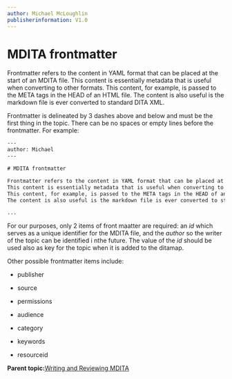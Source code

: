 ```yaml
---
author: Michael McLoughlin
publisherinformation: V1.0
---
```


# MDITA frontmatter

Frontmatter refers to the content in YAML format that can be placed at the start of an MDITA file. This content is essentially metadata that is useful when converting to other formats. This content, for example, is passed to the META tags in the HEAD of an HTML file. The content is also useful is the markdown file is ever converted to standard DITA XML.

Frontmatter is delineated by 3 dashes above and below and must be the first thing in the topic. There can be no spaces or empty lines before the frontmatter. For example:

```xml
---
author: Michael
---

# MDITA frontmatter

Frontmatter refers to the content in YAML format that can be placed at the start of an MDITA file.
This content is essentially metadata that is useful when converting to other formats. 
This content, for example, is passed to the META tags in the HEAD of an HTML file. 
The content is also useful is the markdown file is ever converted to standard DITA XML.

...
```

For our purposes, only 2 items of front maatter are required: an *id* which serves as a unique identifier for the MDITA file, and the *author* so the writer of the topic can be identified i nthe future. The value of the *id* should be used also as key for the topic when it is added to the ditamap.

Other possible frontmatter items include:

-   publisher

-   source

-   permissions

-   audience

-   category

-   keywords

-   resourceid


**Parent topic:**[Writing and Reviewing MDITA](write-review-MDITA.md)


